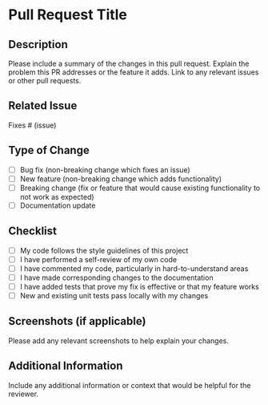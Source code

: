 # Pull Request Title

## Description

Please include a summary of the changes in this pull request. Explain the problem this PR addresses or the feature it adds. Link to any relevant issues or other pull requests.

## Related Issue

Fixes # (issue)

## Type of Change

- [ ] Bug fix (non-breaking change which fixes an issue)
- [ ] New feature (non-breaking change which adds functionality)
- [ ] Breaking change (fix or feature that would cause existing functionality to not work as expected)
- [ ] Documentation update

## Checklist

- [ ] My code follows the style guidelines of this project
- [ ] I have performed a self-review of my own code
- [ ] I have commented my code, particularly in hard-to-understand areas
- [ ] I have made corresponding changes to the documentation
- [ ] I have added tests that prove my fix is effective or that my feature works
- [ ] New and existing unit tests pass locally with my changes

## Screenshots (if applicable)

Please add any relevant screenshots to help explain your changes.

## Additional Information

Include any additional information or context that would be helpful for the reviewer.
